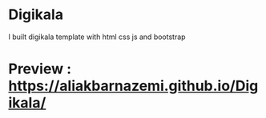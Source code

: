 # Digikala
I built digikala template with html css js and bootstrap
# Preview : https://aliakbarnazemi.github.io/Digikala/
